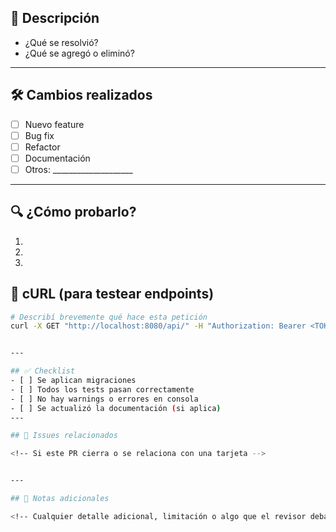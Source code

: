 ## 📌 Descripción

<!-- Explicá brevemente qué cambios implementa este PR y por qué son necesarios -->
- ¿Qué se resolvió?
- ¿Qué se agregó o eliminó?

---

## 🛠 Cambios realizados
- [ ] Nuevo feature
- [ ] Bug fix
- [ ] Refactor
- [ ] Documentación
- [ ] Otros: ____________________

---

## 🔍 ¿Cómo probarlo?

<!-- Instrucciones para testear este PR -->
1. 
2. 
3. 

## 🧪 cURL (para testear endpoints)

```bash
# Describí brevemente qué hace esta petición
curl -X GET "http://localhost:8080/api/" -H "Authorization: Bearer <TOKEN>"


---

## ✅ Checklist
- [ ] Se aplican migraciones
- [ ] Todos los tests pasan correctamente
- [ ] No hay warnings o errores en consola
- [ ] Se actualizó la documentación (si aplica)
---

## 🧩 Issues relacionados

<!-- Si este PR cierra o se relaciona con una tarjeta -->


---

## 💬 Notas adicionales

<!-- Cualquier detalle adicional, limitación o algo que el revisor deba saber -->
